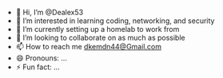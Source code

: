 - 👋 Hi, I’m @Dealex53
- 👀 I’m interested in learning coding, networking, and security
- 🌱 I’m currently setting up a homelab to work from
- 💞️ I’m looking to collaborate on as much as possible
- 📫 How to reach me dkemdn44@Gmail.com
- 😄 Pronouns: ...
- ⚡ Fun fact: ...

<!---
Dealex53/Dealex53 is a ✨ special ✨ repository because its `README.md` (this file) appears on your GitHub profile.
You can click the Preview link to take a look at your changes.
--->
